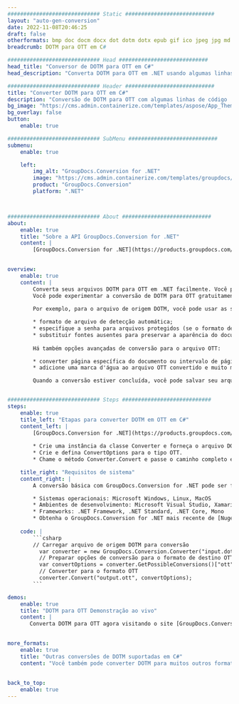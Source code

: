 ```yaml
---
############################# Static ############################
layout: "auto-gen-conversion"
date: 2022-11-08T20:46:25
draft: false
otherformats: bmp doc docm docx dot dotm dotx epub gif ico jpeg jpg md odt ott pdf png psd rtf tex tif tiff txt xps
breadcrumb: DOTM para OTT em C#

############################# Head ############################
head_title: "Conversor de DOTM para OTT em C#"
head_description: "Converta DOTM para OTT em .NET usando algumas linhas de código. Use a API de conversão de documentos do GroupDocs para converter mais de 160 formatos de arquivo."

############################# Header ############################
title: "Converter DOTM para OTT em C#"
description: "Conversão de DOTM para OTT com algumas linhas de código .NET"
bg_image: "https://cms.admin.containerize.com/templates/aspose/App_Themes/V3/images/bg/header1.png"
bg_overlay: false
button:
    enable: true

############################# SubMenu ############################
submenu:
    enable: true

    left:
        img_alt: "GroupDocs.Conversion for .NET"
        image: "https://cms.admin.containerize.com/templates/groupdocs/images/product-logos/90x90-noborder/groupdocs-conversion-net.png"
        product: "GroupDocs.Conversion"
        platform: ".NET"



############################# About ############################
about:
    enable: true
    title: "Sobre a API GroupDocs.Conversion for .NET"
    content: |
        [GroupDocs.Conversion for .NET](https://products.groupdocs.com/conversion/net/) pode ser usado para converter Microsoft Word, Excel, PowerPoint, PDF, Visio e outros formatos. GroupDocs.Conversion é uma API independente que é adequada para sistemas internos e de back-end onde é necessário alto desempenho. Não depende de nenhum software como Microsoft ou Open Office.
    

overview:
    enable: true
    content: |
        Converta seus arquivos DOTM para OTT em .NET facilmente. Você pode usar apenas algumas linhas de código C# em qualquer plataforma de sua escolha, como - Windows, Linux, macOS.
        Você pode experimentar a conversão de DOTM para OTT gratuitamente e avaliar a qualidade dos resultados da conversão. Juntamente com cenários de conversão de arquivo simples, você pode tentar opções mais avançadas para carregar o arquivo de origem DOTM e para salvar o resultado de saída OTT. 
        
        Por exemplo, para o arquivo de origem DOTM, você pode usar as seguintes opções de carregamento:

        * formato de arquivo de detecção automática;
        * especifique a senha para arquivos protegidos (se o formato de arquivo suportar);
        * substituir fontes ausentes para preservar a aparência do documento.
        
        Há também opções avançadas de conversão para o arquivo OTT:

        * converter página específica do documento ou intervalo de páginas;
        * adicione uma marca d'água ao arquivo OTT convertido e muito mais.

        Quando a conversão estiver concluída, você pode salvar seu arquivo OTT no caminho do arquivo local ou em qualquer armazenamento de terceiros, como FTP, Amazon S3, Google Drive, Dropbox etc. Observe - para converter DOTM para {{ TO}} não há necessidade de nenhum software adicional instalado - como MS Office, Open Office, Adobe Acrobat Reader etc.


############################# Steps ############################
steps:
    enable: true
    title_left: "Etapas para converter DOTM em OTT em C#"
    content_left: |
        [GroupDocs.Conversion for .NET](https://products.groupdocs.com/conversion/net/) torna mais fácil para os desenvolvedores converter um arquivo DOTM para OTT com algumas linhas de código.
        
        * Crie uma instância da classe Converter e forneça o arquivo DOTM com o caminho completo
        * Crie e defina ConvertOptions para o tipo OTT.
        * Chame o método Converter.Convert e passe o caminho completo e o formato (OTT) como parâmetro

    title_right: "Requisitos de sistema"
    content_right: |
        A conversão básica com GroupDocs.Conversion for .NET pode ser feita em apenas algumas etapas simples. Nossas APIs são suportadas em todas as principais plataformas e sistemas operacionais. Antes de executar o código abaixo, certifique-se de ter os seguintes pré-requisitos instalados em seu sistema.

        * Sistemas operacionais: Microsoft Windows, Linux, MacOS
        * Ambientes de desenvolvimento: Microsoft Visual Studio, Xamarin, MonoDevelop
        * Frameworks: .NET Framework, .NET Standard, .NET Core, Mono
        * Obtenha o GroupDocs.Conversion for .NET mais recente de [Nuget](https://www.nuget.org/packages/groupdocs.conversion)
         
    code: |
        ```csharp    
        // Carregar arquivo de origem DOTM para conversão
          var converter = new GroupDocs.Conversion.Converter("input.dotm");
          // Preparar opções de conversão para o formato de destino OTT
          var convertOptions = converter.GetPossibleConversions()["ott"].ConvertOptions;
          // Converter para o formato OTT
          converter.Convert("output.ott", convertOptions);
        ```

demos:
    enable: true
    title: "DOTM para OTT Demonstração ao vivo"
    content: |
       Converta DOTM para OTT agora visitando o site [GroupDocs.Conversion App](https://products.groupdocs.app/conversion/family). A demonstração online tem as seguintes vantagens
          

more_formats:
    enable: true
    title: "Outras conversões de DOTM suportadas em C#"
    content: "Você também pode converter DOTM para muitos outros formatos de arquivo. Por favor, veja a lista abaixo."
       
       
back_to_top:
    enable: true
---
```

